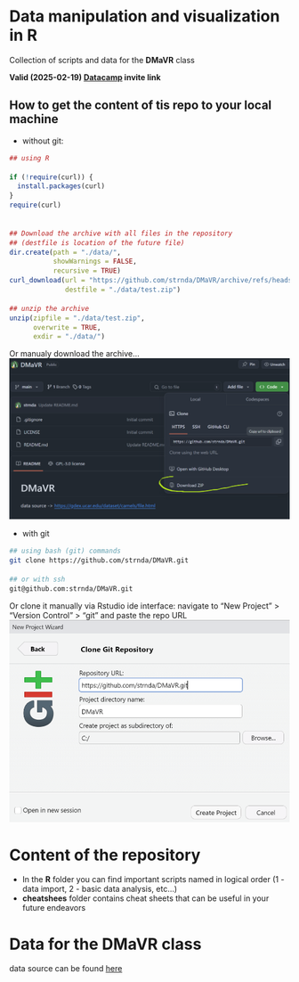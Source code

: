 
<!-- README.md is generated from README.Rmd. Please edit that file -->

# Data manipulation and visualization in R

Collection of scripts and data for the **DMaVR** class

**Valid (2025-02-19)
[Datacamp](https://www.datacamp.com/groups/shared_links/ccc4fb8cd007ffd95abe048c5325c5f2138f02ca0c13e1aa16ad6c077e532fdd)
invite link**

## How to get the content of tis repo to your local machine

- without git:

``` r
## using R

if (!require(curl)) {
  install.packages(curl)
}
require(curl)


## Download the archive with all files in the repository
## (destfile is location of the future file)
dir.create(path = "./data/",
           showWarnings = FALSE,
           recursive = TRUE)
curl_download(url = "https://github.com/strnda/DMaVR/archive/refs/heads/main.zip", 
              destfile = "./data/test.zip")

## unzip the archive
unzip(zipfile = "./data/test.zip",
      overwrite = TRUE, 
      exdir = "./data/")
```

Or manualy download the archive… ![](figs/download.png)

- with git

``` bash
## using bash (git) commands
git clone https://github.com/strnda/DMaVR.git

## or with ssh
git@github.com:strnda/DMaVR.git
```

Or clone it manually via Rstudio ide interface: navigate to “New
Project” \> “Version Control” \> “git” and paste the repo URL  
![](figs/git_repo_clone.png)

# Content of the repository

- In the **R** folder you can find important scripts named in logical
  order (1 - data import, 2 - basic data analysis, etc…)  
- **cheatshees** folder contains cheat sheets that can be useful in your
  future endeavors

# Data for the **DMaVR** class

data source can be found
[here](https://gdex.ucar.edu/dataset/camels/file.html)

